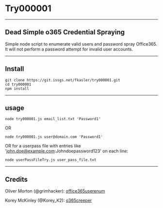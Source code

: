 # Try000001

----
## Dead Simple o365 Credential Spraying

Simple node script to enumerate valid users and password spray Office365. It will not perform a password attempt for invalid user accounts.

----
## Install
```
git clone https://git.issgs.net/fkasler/try000001.git
cd try000001
npm install
```

----
## usage
```node try000001.js email_list.txt 'Password1'```

OR

```node try000001.js user@domain.com 'Password1'```

OR for a userpass file with entries like 'john.doe@example.com:Johndoepassword123' on each line:

```node userPassFileTry.js user_pass_file.txt```

----
## Credits

Oliver Morton (@grimhacker):
[office365userenum](https://bitbucket.org/grimhacker/office365userenum/src/master/)

Korey McKinley (@Korey_K2):
[o365creeper](https://github.com/LMGsec/o365creeper)

